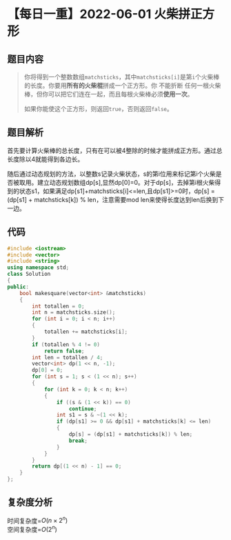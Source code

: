 # 【每日一重】2022-06-01 火柴拼正方形

## 题目内容

> 你将得到一个整数数组`` matchsticks ``，其中`` matchsticks[i] ``是第`` i ``个火柴棒的长度。你要用**所有的火柴棍**拼成一个正方形。你 不能折断 任何一根火柴棒，但你可以把它们连在一起，而且每根火柴棒必须**使用一次**。
>
> 如果你能使这个正方形，则返回`` true ``，否则返回`` false ``。

## 题目解析

首先要计算火柴棒的总长度，只有在可以被4整除的时候才能拼成正方形。通过总长度除以4就能得到各边长。

随后通过动态规划的方法，以整数s记录火柴状态，s的第i位用来标记第i个火柴是否被取用。建立动态规划数组dp[s],显然dp[0]=0。对于dp[s]，去掉第i根火柴得到的状态s1，如果满足dp[s1]+matchsticks[i]<=len,且dp[s1]>=0时，dp[s] = (dp[s1] + matchsticks[k]) % len，注意需要mod len来使得长度达到len后换到下一边。

## 代码

```cpp
#include <iostream>
#include <vector>
#include <string>
using namespace std;
class Solution
{
public:
    bool makesquare(vector<int> &matchsticks)
    {
        int totallen = 0;
        int n = matchsticks.size();
        for (int i = 0; i < n; i++)
        {
            totallen += matchsticks[i];
        }
        if (totallen % 4 != 0)
            return false;
        int len = totallen / 4;
        vector<int> dp(1 << n, -1);
        dp[0] = 0;
        for (int s = 1; s < (1 << n); s++)
        {
            for (int k = 0; k < n; k++)
            {
                if ((s & (1 << k)) == 0)
                    continue;
                int s1 = s & ~(1 << k);
                if (dp[s1] >= 0 && dp[s1] + matchsticks[k] <= len)
                {
                    dp[s] = (dp[s1] + matchsticks[k]) % len;
                    break;
                }
            }
        }
        return dp[(1 << n) - 1] == 0;
    }
};
```

## 复杂度分析

时间复杂度=$O(n \times 2^n)$  
空间复杂度=$O(2^n)$
